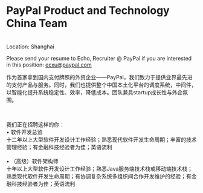 PayPal Product and Technology China Team
=
   <br />
Location: Shanghai

Please send your resume to Echo, Recruiter @ PayPal if you are interested in this position: ecxu@paypal.com

作为首家拿到国内支付牌照的外资企业——PayPal，我们致力于提供业界最先进的支付产品与服务。同时，我们也提供整个中国本土化平台的调度系统，中间件，以智能化提升系统稳定性、效率，降低成本。团队兼具startup成长性与外企氛围。

   <br />

我们正在招聘这样的你：
    <br />
•  软件开发总监
  <br />
   十二年以上大型软件开发设计工作经验；熟悉现代软件开发生命周期；丰富的技术管理经验；有金融科技经验者为佳；英语流利
    <br />
        <br />
•  （高级）软件架构师
    <br />
    十年以上大型软件开发设计工作经验；熟悉Java服务端技术栈或移动端技术栈；熟悉现代软件开发生命周期；有协调复杂系统多组织间合作开发维护的经验；有金融科技经验者为佳；英语流利

